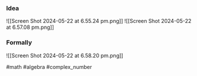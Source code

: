 ### Idea
![[Screen Shot 2024-05-22 at 6.55.24 pm.png]]
![[Screen Shot 2024-05-22 at 6.57.08 pm.png]]
### Formally
![[Screen Shot 2024-05-22 at 6.58.20 pm.png]]

#math #algebra #complex_number  



